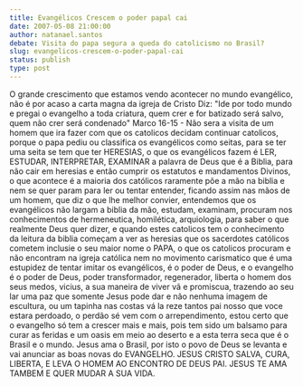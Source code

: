 ```yaml
---
title: Evangélicos Crescem o poder papal cai
date: 2007-05-08 21:00:00
author: natanael.santos
debate: Visita do papa segura a queda do catolicismo no Brasil?
slug: evangelicos-crescem-o-poder-papal-cai
status: publish 
type: post
---
```


O grande crescimento que estamos vendo acontecer no mundo evangélico, não é por acaso a carta magna da igreja de Cristo Diz: "Ide por todo mundo e pregai o evangelho a toda criatura, quem crer e for batizado será salvo, quem não crer será condenado" Marco 16-15 - Não sera a visita de um homem que ira fazer com que os catolicos decidam continuar catolicos, porque o papa pediu ou classifica os evangélicos como seitas, para se ter uma seita se tem que ter HERESIAS, o que os evangélicos fazem é LER, ESTUDAR, INTERPRETAR, EXAMINAR a palavra de Deus que é a Biblia, para não cair em heresias e então cumprir os estatutos e mandamentos Divinos, o que acontece é a maioria dos católicos raramente põe a mão na biblia e nem se quer param para ler ou tentar entender, ficando assim nas mãos de um homem, que diz o que lhe melhor convier, entendemos que os evangélicos não largam a biblia da mão, estudam, examinam, procuram nos conhecimentos de hermeneutica, homilética, arquiologia, para saber o que realmente Deus quer dizer, e quando estes catolicos tem o conhecimento da leitura da biblia começam a ver as heresias que os sacerdotes católicos cometem inclusie o seu maior nome o PAPA, o que os catolicos procuram e não encontram na igreja católica nem no movimento carismatico que é uma estupidez de tentar imitar os evangélicos, é o poder de Deus, e o evangelho é o poder de Deus, poder transformador, regenerador, liberta o homem dos seus medos, vicius, a sua maneira de viver vã e promiscua, trazendo ao seu lar uma paz que somente Jesus pode dar e não nenhuma imagem de escultura, ou um tapinha nas costas vá la reze tantos pai nosso que voce estara perdoado, o perdão sé vem com o arrependimento, estou certo que o evangelho só tem a crescer mais e mais, pois tem sido um balsamo para curar as feridas e um oasis em meio ao deserto e a esta terra seca que é o Brasil e o mundo. Jesus ama o Brasil, por isto o povo de Deus se levanta e vai anunciar as boas novas do EVANGELHO. JESUS CRISTO SALVA, CURA, LIBERTA, E LEVA O HOMEM AO ENCONTRO DE DEUS PAI. JESUS TE AMA TAMBEM E QUER MUDAR A SUA VIDA.
